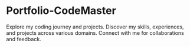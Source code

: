 # Portfolio-CodeMaster
Explore my coding journey and projects. Discover my skills, experiences, and projects across various domains. Connect with me for collaborations and feedback.
